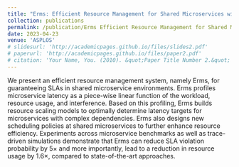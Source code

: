 ```yaml
---
title: "Erms: Efficient Resource Management for Shared Microservices with SLA Guarantees"
collection: publications
permalink: /publication/Erms Efficient Resource Management for Shared Microservices with SLA Guarantees
date: 2023-04-23
venue: 'ASPLOS'
# slidesurl: 'http://academicpages.github.io/files/slides2.pdf'
# paperurl: 'http://academicpages.github.io/files/paper2.pdf'
# citation: 'Your Name, You. (2010). &quot;Paper Title Number 2.&quot; <i>Journal 1</i>. 1(2).'
---
```


We present an efficient resource management system, namely Erms, for guaranteeing SLAs in shared microservice environments. Erms profiles microservice latency as a piece-wise linear function of the workload, resource usage, and interference. Based on this profiling, Erms builds resource scaling models to optimally determine latency targets for microservices with complex dependencies. Erms also designs new scheduling policies at shared microservices to further enhance resource efficiency. Experiments across microservice benchmarks as well as trace-driven simulations demonstrate that Erms can reduce SLA violation probability by 5× and more importantly, lead to a reduction in resource usage by 1.6×, compared to state-of-the-art approaches.